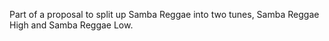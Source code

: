 Part of a proposal to split up Samba Reggae into two tunes, Samba Reggae High
and Samba Reggae Low.
